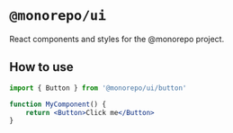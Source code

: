 # `@monorepo/ui`

React components and styles for the @monorepo project.

## How to use

```jsx
import { Button } from '@monorepo/ui/button'

function MyComponent() {
	return <Button>Click me</Button>
}
```

